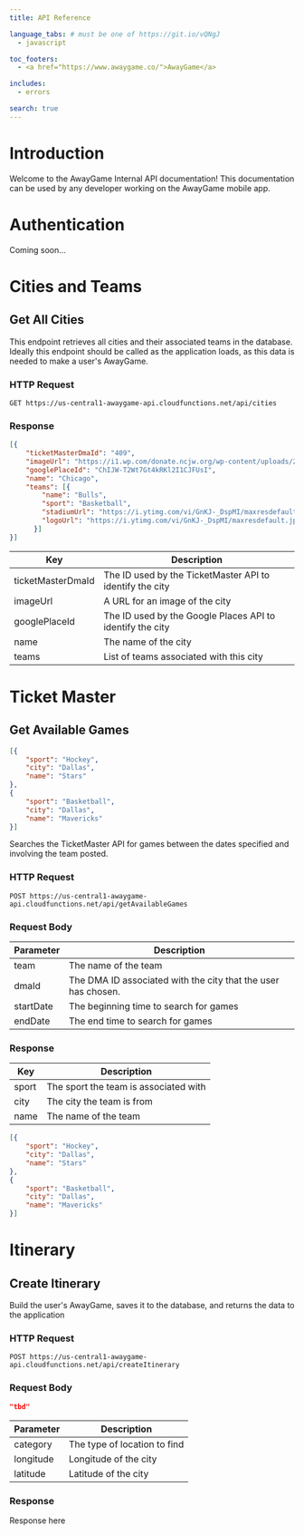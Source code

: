 ```yaml
---
title: API Reference

language_tabs: # must be one of https://git.io/vQNgJ
  - javascript

toc_footers:
  - <a href="https://www.awaygame.co/">AwayGame</a>

includes:
  - errors

search: true
---
```


# Introduction

Welcome to the AwayGame Internal API documentation! This documentation can be used by any developer working
on the AwayGame mobile app.

# Authentication

<!-- 
  Uncomment when ready for Authentication

> To authorize, use this code:

```javascript
const kittn = require('kittn');

let api = kittn.authorize('meowmeowmeow');
```

> Make sure to replace `meowmeowmeow` with your API key.

-->

Coming soon...

<!--

Kittn uses API keys to allow access to the API. You can register a new Kittn API key at our [developer portal](http://example.com/developers).

Kittn expects for the API key to be included in all API requests to the server in a header that looks like the following:

`Authorization: meowmeowmeow`

<aside class="notice">
You must replace <code>meowmeowmeow</code> with your personal API key.
</aside>
-->

# Cities and Teams

## Get All Cities

This endpoint retrieves all cities and their associated teams in the database. Ideally this
endpoint should be called as the application loads, as this data is needed to make
a user's AwayGame.

### HTTP Request

`GET https://us-central1-awaygame-api.cloudfunctions.net/api/cities`

### Response

```json
[{
    "ticketMasterDmaId": "409",
    "imageUrl": "https://i1.wp.com/donate.ncjw.org/wp-content/uploads/2015/11/washington-dc-skyline-photo.jpg?fit=1200%2C675",
    "googlePlaceId": "ChIJW-T2Wt7Gt4kRKl2I1CJFUsI",
    "name": "Chicago",
    "teams": [{
        "name": "Bulls",
        "sport": "Basketball",
        "stadiumUrl": "https://i.ytimg.com/vi/GnKJ-_DspMI/maxresdefault.jpg",
        "logoUrl": "https://i.ytimg.com/vi/GnKJ-_DspMI/maxresdefault.jpg"
      }]
}]
```

Key | Description
--------- | -----------
ticketMasterDmaId | The ID used by the TicketMaster API to identify the city
imageUrl | A URL for an image of the city
googlePlaceId | The ID used by the Google Places API to identify the city
name | The name of the city
teams | List of teams associated with this city

# Ticket Master

## Get Available Games

```json
[{
    "sport": "Hockey",
    "city": "Dallas",
    "name": "Stars"
},
{
    "sport": "Basketball",
    "city": "Dallas",
    "name": "Mavericks"
}]
```

Searches the TicketMaster API for games between the dates specified and involving the team
posted.

### HTTP Request

`POST https://us-central1-awaygame-api.cloudfunctions.net/api/getAvailableGames`

### Request Body

Parameter | Description
--------- | -----------
team | The name of the team
dmaId | The DMA ID associated with the city that the user has chosen. 
startDate | The beginning time to search for games
endDate | The end time to search for games

### Response

Key | Description
--------- | -----------
sport | The sport the team is associated with
city | The city the team is from
name | The name of the team

```json
[{
    "sport": "Hockey",
    "city": "Dallas",
    "name": "Stars"
},
{
    "sport": "Basketball",
    "city": "Dallas",
    "name": "Mavericks"
}]
```


# Itinerary

## Create Itinerary

Build the user's AwayGame, saves it to the database, and returns the data to the application

### HTTP Request

`POST https://us-central1-awaygame-api.cloudfunctions.net/api/createItinerary`

### Request Body

```json
"tbd"
```

Parameter | Description
--------- | -----------
category | The type of location to find
longitude | Longitude of the city
latitude | Latitude of the city

### Response

Response here